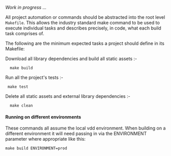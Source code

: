 _Work in progress ..._

All project automation or commands should be abstracted into the root level `Makefile`. This allows the
industry standard make command to be used to execute individual tasks and describes precisely, in code,
what each build task comprises of.

The following are the minimum expected tasks a project should define in its Makefile:

Download all library dependencies and build all static assets :-

      make build

Run all the project's tests :-

     make test

Delete all static assets and external library dependencies :-

      make clean

#### Running on different environments

These commands all assume the local vdd environment. When building on a different environment it will need passing in
via the ENVIRONMENT parameter where appropriate like this:

    make build ENVIRONMENT=prod
